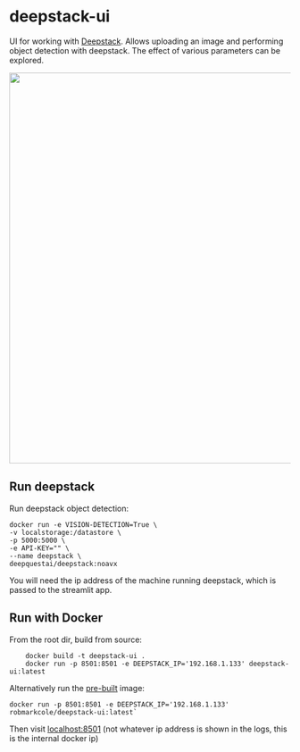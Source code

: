 # deepstack-ui
UI for working with [Deepstack](https://python.deepstack.cc/). Allows uploading an image and performing object detection with deepstack. The effect of various parameters can be explored.

<p align="center">
<img src="https://github.com/robmarkcole/deepstack-ui/blob/master/usage.png" width="700">
</p>

## Run deepstack
Run deepstack object detection:

```
docker run -e VISION-DETECTION=True \
-v localstorage:/datastore \
-p 5000:5000 \
-e API-KEY="" \
--name deepstack \
deepquestai/deepstack:noavx
```

You will need the ip address of the machine running deepstack, which is passed to the streamlit app.

## Run with Docker
From the root dir, build from source:
```
    docker build -t deepstack-ui .
    docker run -p 8501:8501 -e DEEPSTACK_IP='192.168.1.133' deepstack-ui:latest
```

Alternatively run the [pre-built](https://hub.docker.com/repository/docker/robmarkcole/deepstack-ui) image:
```
docker run -p 8501:8501 -e DEEPSTACK_IP='192.168.1.133' robmarkcole/deepstack-ui:latest`
```

Then visit [localhost:8501](http://localhost:8501/) (not whatever ip address is shown in the logs, this is the internal docker ip)